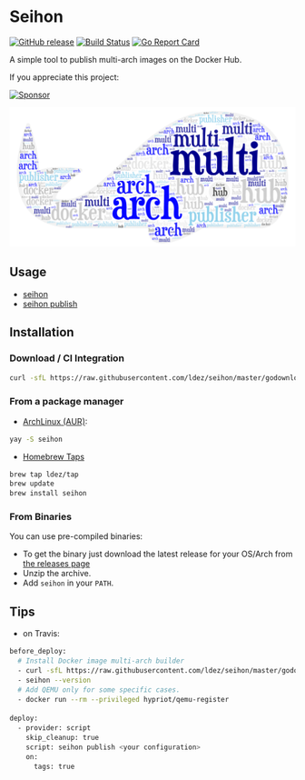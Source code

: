 # Seihon

[![GitHub release](https://img.shields.io/github/release/ldez/seihon.svg)](https://github.com/ldez/seihon/releases/latest)
[![Build Status](https://github.com/ldez/seihon/workflows/Main/badge.svg?branch=master)](https://github.com/ldez/seihon/actions)
[![Go Report Card](https://goreportcard.com/badge/github.com/ldez/seihon)](https://goreportcard.com/report/github.com/ldez/seihon)

A simple tool to publish multi-arch images on the Docker Hub.

If you appreciate this project:

[![Sponsor](https://img.shields.io/badge/Sponsor%20me-%E2%9D%A4%EF%B8%8F-pink)](https://github.com/sponsors/ldez)

![image](docs/img.png)

## Usage

- [seihon](docs/seihon.md)
- [seihon publish](docs/seihon_publish.md)

## Installation

### Download / CI Integration

```bash
curl -sfL https://raw.githubusercontent.com/ldez/seihon/master/godownloader.sh | bash -s -- -b $GOPATH/bin v0.5.1
```

<!--
To generate the script:

```bash
godownloader --repo=ldez/seihon -o godownloader.sh

# or

godownloader --repo=ldez/seihon > godownloader.sh
```
-->

### From a package manager

- [ArchLinux (AUR)](https://aur.archlinux.org/packages/seihon/):
```bash
yay -S seihon
```

- [Homebrew Taps](https://github.com/ldez/homebrew-tap)
```bash
brew tap ldez/tap
brew update
brew install seihon
```

### From Binaries

You can use pre-compiled binaries:

* To get the binary just download the latest release for your OS/Arch from [the releases page](https://github.com/ldez/seihon/releases/)
* Unzip the archive.
* Add `seihon` in your `PATH`.

## Tips

- on Travis:

```bash
before_deploy:
  # Install Docker image multi-arch builder
  - curl -sfL https://raw.githubusercontent.com/ldez/seihon/master/godownloader.sh | bash -s -- -b "${GOPATH}/bin" ${SEIHON_VERSION}
  - seihon --version
  # Add QEMU only for some specific cases.
  - docker run --rm --privileged hypriot/qemu-register

deploy:
  - provider: script
    skip_cleanup: true
    script: seihon publish <your configuration>
    on:
      tags: true
```
